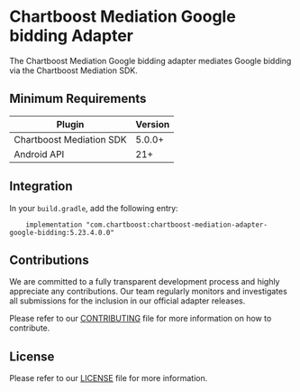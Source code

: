 # Chartboost Mediation Google bidding Adapter

The Chartboost Mediation Google bidding adapter mediates Google bidding via the Chartboost Mediation SDK.

## Minimum Requirements

| Plugin                   | Version |
| ------------------------ |---------|
| Chartboost Mediation SDK | 5.0.0+  |
| Android API              | 21+     |

## Integration

In your `build.gradle`, add the following entry:
```
    implementation "com.chartboost:chartboost-mediation-adapter-google-bidding:5.23.4.0.0"
```

## Contributions

We are committed to a fully transparent development process and highly appreciate any contributions. Our team regularly monitors and investigates all submissions for the inclusion in our official adapter releases.

Please refer to our [CONTRIBUTING](https://github.com/ChartBoost/chartboost-mediation-android-adapter-google-bidding/blob/main/CONTRIBUTING.md) file for more information on how to contribute.

## License

Please refer to our [LICENSE](https://github.com/ChartBoost/chartboost-mediation-android-adapter-google-bidding/blob/main/LICENSE.md) file for more information.
